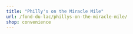 ```yaml
---
title: "Philly's on the Miracle Mile"
url: /fond-du-lac/phillys-on-the-miracle-mile/
shop: convenience
---
```

